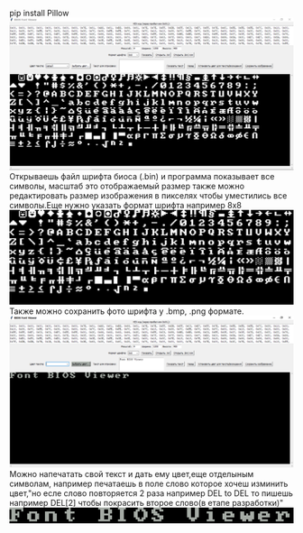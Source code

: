 pip install Pillow
![Открываешь файл шрифта биоса (.bin) и программа показывает все символы, масштаб это отображаемый размер также можно редактировать размер изображения в пикселях чтобы уместились все символы.](https://github.com/TourMan0/BIOS-font-Viewer/blob/main/Screenshot_4.png) Открываешь файл шрифта биоса (.bin) и программа показывает все символы, масштаб это отображаемый размер также можно редактировать размер изображения в пикселях чтобы уместились все символы.Еще нужно указать формат шрифта например 8x8
![1](https://github.com/TourMan0/BIOS-font-Viewer/blob/main/1.png)Также можно сохранить фото шрифта у .bmp, .png формате.
![2](https://github.com/TourMan0/BIOS-font-Viewer/blob/main/Screenshot_1.png)Можно напечатать свой текст и дать ему цвет,еще отделыным символам, например печатаешь в поле слово которое хочеш изминить цвет,"но есле слово повторяется 2 раза например DEL to DEL то пишешь например DEL[2] чтобы покрасить второе слово(в етапе разработки)"
![3](https://github.com/TourMan0/BIOS-font-Viewer/blob/main/2.png)

